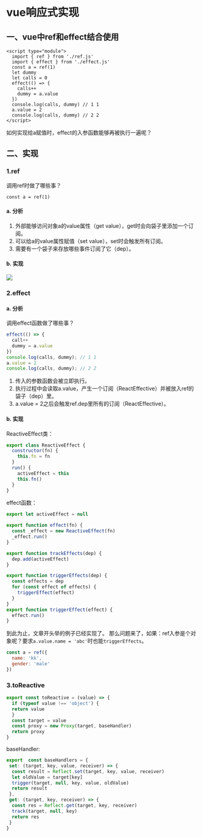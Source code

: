 # vue响应式实现
## 一、vue中ref和effect结合使用
```
<script type="module">
  import { ref } from './ref.js'
  import { effect } from './effect.js'
  const a = ref(1)
  let dummy
  let calls = 0
  effect(() => {
    calls++
    dummy = a.value
  })
  console.log(calls, dummy) // 1 1
  a.value = 2
  console.log(calls, dummy) // 2 2
</script>
```
如何实现给a赋值时，effect的入参函数能够再被执行一遍呢？
## 二、实现
### 1.ref
调用ref时做了哪些事？
```
const a = ref(1)
```
#### a. 分析
1. 外部能够访问对象a的value属性（get value），get时会向袋子里添加一个订阅。
2. 可以给a的value属性赋值（set value），set时会触发所有订阅。
3. 需要有一个袋子来存放哪些事件订阅了它（dep）。
#### b. 实现
![](https://cdn.nlark.com/yuque/0/2023/png/22362293/1695278066974-1169d1b9-aa4c-4301-b5bf-e65f5fc633a5.png)
### 2.effect
#### a. 分析
调用effect函数做了哪些事？
```javascript
effect(() => {
  call++
  dummy = a.value
})
console.log(calls, dummy); // 1 1
a.value = 2
console.log(calls, dummy); // 2 2
```
1. 传入的参数函数会被立即执行。
2. 执行过程中会读取a.value，产生一个订阅（ReactEffective）并被放入ref的袋子（dep）里。
3. a.value = 2之后会触发ref.dep里所有的订阅（ReactEffective）。
#### b. 实现
ReactiveEffect类：
```javascript
export class ReactiveEffect {
  constructor(fn) {
    this.fn = fn
  }
  run() {
    activeEffect = this
    this.fn()
  }
}
```
effect函数：
```javascript
export let activeEffect = null

export function effect(fn) {
  const _effect = new ReactiveEffect(fn)
  _effect.run()
}

export function trackEffects(dep) {
  dep.add(activeEffect)
}

export function triggerEffects(dep) {
  const effects = dep
  for (const effect of effects) {
  	triggerEffect(effect)
  }
}
export function triggerEffect(effect) {
  effect.run()
}
```
到此为止，文章开头举的例子已经实现了。
那么问题来了，如果：ref入参是个对象呢？要求`a.value.name = 'abc'`时也能`triggerEffects`。
```javascript
const a = ref({
  name: 'kk',
  gender: 'male'
})
```
### 3.toReactive
```javascript
export const toReactive = (value) => {
  if (typeof value !== 'object') {
  return value
  }
  const target = value
  const proxy = new Proxy(target, baseHandler)
  return proxy
}
```
baseHandler:
```javascript
export  const baseHandlers = {
 set: (target, key, value, receiver) => {
  const result = Reflect.set(target, key, value, receiver)
  let oldValue = target[key]
  trigger(target, null, key, value, oldValue)
  return result
 },
 get: (target, key, receiver) => {
  const res = Reflect.get(target, key, receiver)
  track(target, null, key)
  return res
 }
}
```
